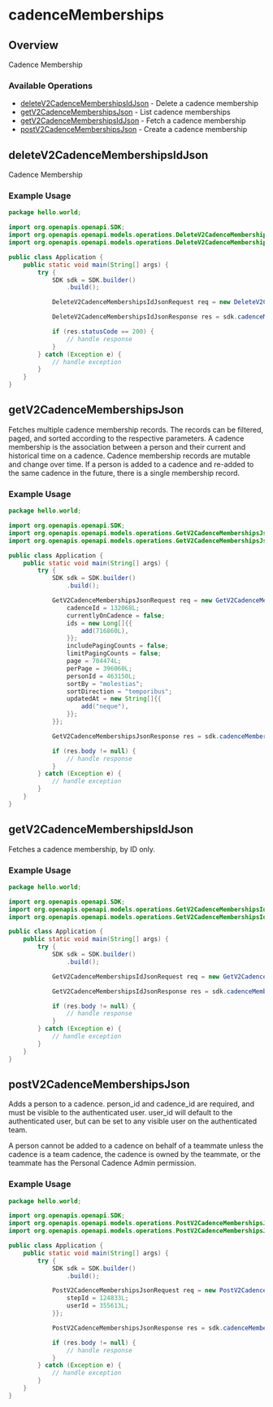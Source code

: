 # cadenceMemberships

## Overview

Cadence Membership

### Available Operations

* [deleteV2CadenceMembershipsIdJson](#deletev2cadencemembershipsidjson) - Delete a cadence membership
* [getV2CadenceMembershipsJson](#getv2cadencemembershipsjson) - List cadence memberships
* [getV2CadenceMembershipsIdJson](#getv2cadencemembershipsidjson) - Fetch a cadence membership
* [postV2CadenceMembershipsJson](#postv2cadencemembershipsjson) - Create a cadence membership

## deleteV2CadenceMembershipsIdJson

Cadence Membership


### Example Usage

```java
package hello.world;

import org.openapis.openapi.SDK;
import org.openapis.openapi.models.operations.DeleteV2CadenceMembershipsIdJsonRequest;
import org.openapis.openapi.models.operations.DeleteV2CadenceMembershipsIdJsonResponse;

public class Application {
    public static void main(String[] args) {
        try {
            SDK sdk = SDK.builder()
                .build();

            DeleteV2CadenceMembershipsIdJsonRequest req = new DeleteV2CadenceMembershipsIdJsonRequest("incidunt");            

            DeleteV2CadenceMembershipsIdJsonResponse res = sdk.cadenceMemberships.deleteV2CadenceMembershipsIdJson(req);

            if (res.statusCode == 200) {
                // handle response
            }
        } catch (Exception e) {
            // handle exception
        }
    }
}
```

## getV2CadenceMembershipsJson

Fetches multiple cadence membership records. The records can be filtered, paged, and sorted according to
the respective parameters. A cadence membership is the association between a person and their current and
historical time on a cadence. Cadence membership records are mutable and change over time. If a person is
added to a cadence and re-added to the same cadence in the future, there is a single membership record.


### Example Usage

```java
package hello.world;

import org.openapis.openapi.SDK;
import org.openapis.openapi.models.operations.GetV2CadenceMembershipsJsonRequest;
import org.openapis.openapi.models.operations.GetV2CadenceMembershipsJsonResponse;

public class Application {
    public static void main(String[] args) {
        try {
            SDK sdk = SDK.builder()
                .build();

            GetV2CadenceMembershipsJsonRequest req = new GetV2CadenceMembershipsJsonRequest() {{
                cadenceId = 132068L;
                currentlyOnCadence = false;
                ids = new Long[]{{
                    add(716860L),
                }};
                includePagingCounts = false;
                limitPagingCounts = false;
                page = 704474L;
                perPage = 396060L;
                personId = 463150L;
                sortBy = "molestias";
                sortDirection = "temporibus";
                updatedAt = new String[]{{
                    add("neque"),
                }};
            }};            

            GetV2CadenceMembershipsJsonResponse res = sdk.cadenceMemberships.getV2CadenceMembershipsJson(req);

            if (res.body != null) {
                // handle response
            }
        } catch (Exception e) {
            // handle exception
        }
    }
}
```

## getV2CadenceMembershipsIdJson

Fetches a cadence membership, by ID only.


### Example Usage

```java
package hello.world;

import org.openapis.openapi.SDK;
import org.openapis.openapi.models.operations.GetV2CadenceMembershipsIdJsonRequest;
import org.openapis.openapi.models.operations.GetV2CadenceMembershipsIdJsonResponse;

public class Application {
    public static void main(String[] args) {
        try {
            SDK sdk = SDK.builder()
                .build();

            GetV2CadenceMembershipsIdJsonRequest req = new GetV2CadenceMembershipsIdJsonRequest("fugit");            

            GetV2CadenceMembershipsIdJsonResponse res = sdk.cadenceMemberships.getV2CadenceMembershipsIdJson(req);

            if (res.body != null) {
                // handle response
            }
        } catch (Exception e) {
            // handle exception
        }
    }
}
```

## postV2CadenceMembershipsJson

Adds a person to a cadence. person_id and cadence_id are required, and must be visible to the authenticated user. user_id will
default to the authenticated user, but can be set to any visible user on the authenticated team.

A person cannot be added to a cadence on behalf of a teammate unless the cadence is a team cadence, the cadence is owned by
the teammate, or the teammate has the Personal Cadence Admin permission.


### Example Usage

```java
package hello.world;

import org.openapis.openapi.SDK;
import org.openapis.openapi.models.operations.PostV2CadenceMembershipsJsonRequest;
import org.openapis.openapi.models.operations.PostV2CadenceMembershipsJsonResponse;

public class Application {
    public static void main(String[] args) {
        try {
            SDK sdk = SDK.builder()
                .build();

            PostV2CadenceMembershipsJsonRequest req = new PostV2CadenceMembershipsJsonRequest(164959L, 488056L) {{
                stepId = 124833L;
                userId = 355613L;
            }};            

            PostV2CadenceMembershipsJsonResponse res = sdk.cadenceMemberships.postV2CadenceMembershipsJson(req);

            if (res.body != null) {
                // handle response
            }
        } catch (Exception e) {
            // handle exception
        }
    }
}
```
